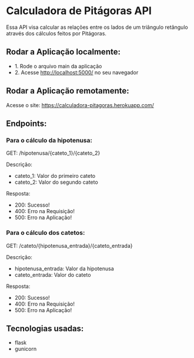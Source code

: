 # Calculadora de Pitágoras API

<p>Essa API visa calcular as relações entre os lados de um triângulo retângulo 
através dos cálculos feitos por Pitágoras.</p>

## Rodar a Aplicação localmente:
<ul>
  <li>1. Rode o arquivo main da aplicação</li>
  <li>2. Acesse <a href="http://localhost:5000/">http://localhost:5000/</a> no seu navegador</li>
</ul>

## Rodar a Aplicação remotamente:
<p>Acesse o site: <a href="https://calculadora-pitagoras.herokuapp.com/">https://calculadora-pitagoras.herokuapp.com/</a></p>

## Endpoints:
### Para o cálculo da hipotenusa:
<p>GET: /hipotenusa/{cateto_1}/{cateto_2}</p>
<p>Descrição:</p>
<ul>
  <li>cateto_1: Valor do primeiro cateto</li>
  <li>cateto_2: Valor do segundo cateto</li>
</ul>

<p>Resposta:</p>
<ul>
  <li>200: Sucesso!</li>
  <li>400: Erro na Requisição!</li>
  <li>500: Erro na Aplicação!</li>
</ul>

### Para o cálculo dos catetos:
<p>GET: /cateto/{hipotenusa_entrada}/{cateto_entrada}</p>
<p>Descrição:</p>
<ul>
  <li>hipotenusa_entrada: Valor da hipotenusa</li>
  <li>cateto_entrada: Valor do cateto</li>
</ul>

<p>Resposta:</p>
<ul>
  <li>200: Sucesso!</li>
  <li>400: Erro na Requisição!</li>
  <li>500: Erro na Aplicação!</li>
</ul>

## Tecnologias usadas:
<ul>
  <li>flask</li>
  <li>gunicorn</li>
</ul>